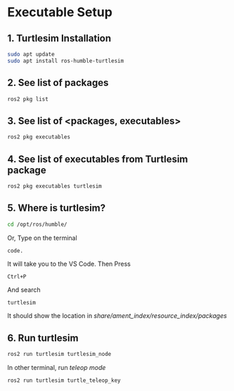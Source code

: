 
# Executable Setup

## 1. Turtlesim Installation
```bash
sudo apt update
sudo apt install ros-humble-turtlesim
```
## 2. See list of packages
```bash
ros2 pkg list
```
## 3. See list of <packages, executables>
```bash
ros2 pkg executables
```
## 4. See list of executables from Turtlesim package
```bash
ros2 pkg executables turtlesim
```
## 5. Where is turtlesim?
```bash
cd /opt/ros/humble/
```
Or, Type on the terminal
```bash
code.
```
It will take you to the VS Code. Then Press
```
Ctrl+P
```
And search 
```
turtlesim
```
It should show the location in *share/ament_index/resource_index/packages*

## 6. Run turtlesim
```bash
ros2 run turtlesim turtlesim_node
```
In other terminal, run *teleop mode*
```bash
ros2 run turtlesim turtle_teleop_key
```
